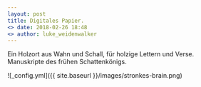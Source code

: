 ```yaml
---
layout: post
title: Digitales Papier.
<> date: 2018-02-26 18:48
<> author: luke_weidenwalker
---
```


Ein Holzort aus Wahn und Schall, für holzige Lettern und Verse. 
Manuskripte des frühen Schattenkönigs.

![_config.yml]({{ site.baseurl }}/images/stronkes-brain.png)
